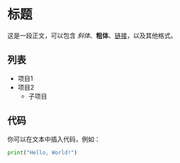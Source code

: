 # 标题

这是一段正文，可以包含 *斜体*、**粗体**、[链接](https://www.example.com)，以及其他格式。

## 列表

- 项目1
- 项目2
  - 子项目

## 代码

你可以在文本中插入代码，例如：

```python
print("Hello, World!")
